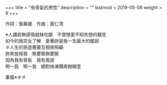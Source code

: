 +++
title = "有骨氣的男性"
description = ""
lastmod = 2019-05-06
weight = 8
+++

作詞：張春雄　作曲：黃仁清   

※人講若無感情就袜吃醋　不曾戀愛不知失戀的艱苦  
如今的我完全了解　愛著妳是我一生最大的錯誤  
＃人生的旅途著要互相來照顧  
妳來放捨我　無要緊無要緊  
因為我有骨氣　我有風度  
啊～我　啊～我　絕對袂凍擱再做糊塗  

重複※＃＃